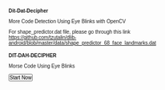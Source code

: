 # Dit-Dat-Decipher
More Code Detection Using Eye Blinks with OpenCV



For shape_predictor.dat file, please go through this link <br>
https://github.com/tzutalin/dlib-android/blob/master/data/shape_predictor_68_face_landmarks.dat


<!DOCTYPE html>
<html>
<head>
    <meta charset="utf-8">
    <title>Home</title>
    <style type="text/css">
         * {
  margin: 0;
  padding: 0;
  box-sizing: border-box;
  font-family: "Abel", sans-serif;
  font-size: 10px;
  scroll-behavior: smooth;
}
.wrapper {
  width: auto;
  height: 100vh;

  background-image: linear-gradient( rgba(0, 0, 0, 0.5), rgba(0, 0, 0, 0.5)), url("https://wallpapercave.com/wp/wp5048659.png");
  background-position: center;
  background-size: cover;
  background-repeat: no-repeat;
  backdrop-filter: opacity(80%);
}
.Container {
  width: 100%;
  height: 100%;
  display: flex;
  justify-content: center;
  align-items: center;
}
.header {
  text-align: center;
}
.header h1 {
  font-family: "Raleway", sans-serif;
  font-size: 8rem;
  font-weight: 600;
  letter-spacing: 0.2rem;
  color: white;
  padding: 10% 20px 8px;
}
.header p {
  font-family: "Raleway", sans-serif;
  font-size: 3rem;
  font-weight: 600;
  letter-spacing: 0.2rem;
  color: white;
  padding: 10px 15px;
}
button {
  font-size: 1.5rem;
  font-weight: 600;
  letter-spacing: 0.15rem;
  color: black;
  background-color: #fff200;
  padding: 20px 30px;
  margin: 50px 5px 0;
  border: none;
  cursor: pointer;
}

   </style>
</head>
<body>


<div class="wrapper">
    <div class="Container">
        <div class="header">
            <h1> DIT-DAH-DECIPHER </h1>
            <p> Morse Code Using Eye Blinks </p>
            <button type="button" onclick="window.location.href='./morse';">Start Now</button>
        </div>
    </div>
</div>

</body>
</html>
